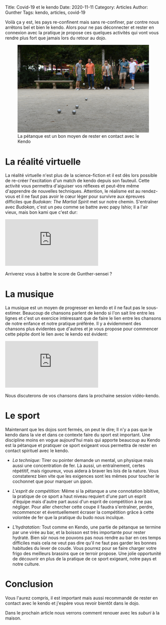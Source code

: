 Title: Covid-19 et le kendo
Date: 2020-11-11
Category: Articles
Author: Gunther
Tags: kendo, articles, covid-19


Voilà ça y est, les pays re-confinent mais sans re-confiner, par contre nous arrêtons bel et bien le kendo. Alors pour ne pas déconnecter et rester en connexion avec la pratique je propose ces quelques activités qui vont vous rendre plus fort que jamais lors du retour au dojo.

<figure class="article">
	<img class="img-fluid" src="./assets/petanque.jpg" alt="une partie de pétanque très disputée" />
	<figcaption>La pétanque est un bon moyen de rester en contact avec le Kendo</figcaption>
</figure>


# La réalité virtuelle

La réalité virtuelle n'est plus de la science-fiction et il est dès lors possible de re-créer l'excitation d'un match de kendo depuis son fauteuil. Cette activité vous permettra d'aiguiser vos réflexes et peut-être même d'apprendre de nouvelles techniques. Attention, le réalisme est au rendez-vous et il ne faut pas avoir le cœur léger pour survivre aux épreuves difficiles que _Budokan: The Martial Spirit_ met sur notre chemin. S'entraîner avec _Budokan_, c'est un peu comme se battre avec papy Ishio; Il a l'air vieux, mais bon kami que c'est dur:

<iframe class="yt embed" src="https://www.youtube.com/embed/8bquYoCYvhs?t=466s" frameborder="0" allowfullscreen>
</iframe>

Arriverez vous à battre le score de Gunther-sensei ?

# La musique

La musique est un moyen de progresser en kendo et il ne faut pas le sous-estimer. Beaucoup de chansons parlent de kendo si l'on sait lire entre les lignes et c'est un exercice intéressant que de faire le lien entre les chansons de notre enfance et notre pratique préférée. Il y a évidemment des chansons plus évidentes que d'autres et je vous propose pour commencer cette pépite dont le lien avec le kendo est évident:


<iframe class="yt embed" src="https://www.youtube.com/embed/RG7bINW6soU" frameborder="0" allowfullscreen>
</iframe>

Nous discuterons de vos chansons dans la prochaine session vidéo-kendo.

# Le sport

Maintenant que les dojos sont fermés, on peut le dire; Il n'y a pas que le kendo dans la vie et dans ce contexte faire du sport est important. Une discipline moins en vogue aujourd'hui mais qui apporte beaucoup au Kendo est la pétanque et pratiquer ce sport exigeant vous permettra de rester en contact spirituel avec le kendo.

- _La technique:_ Tirer ou pointer demande un mental, un physique mais aussi une concentration de fer. Là aussi, un entraînement, certes répétitif, mais rigoureux, vous aidera à braver les lois de la nature. Vous constaterez bien vite que les exigences sont les mêmes pour toucher le cochonnet que pour marquer un _ippon_.

- _L'esprit de compétition:_ Même si la pétanque a une connotation bibitive, la pratique de ce sport a haut niveau requiert d'une part un esprit d'équipe mais d'autre part aussi d'un esprit de compétition à ne pas négliger. Pour aller chercher cette coupe il faudra s'entraîner, perdre, recommencer et éventuellement écraser la compétition grâce à cette volontée de fer que la pratique du budo nous inculque.

- _L'hydratation:_ Tout comme en Kendo, une partie de pétanque se termine par une virée au bar, et la boisson est très importante pour rester hydraté. Bien sûr nous ne pouvons pas nous rendre au bar en ces temps difficiles mais cela ne veut pas dire qu'il ne faut pas garder les bonnes habitudes du lever de coude. Vous pourrez pour se faire charger votre frigo des meilleurs brassins que ce terroir propose. Une jolie opportunité de découvrir en plus de la pratique de ce sport exigeant, notre pays et notre culture.

# Conclusion

Vous l'aurez compris, il est important mais aussi recommandé de rester en contact avec le kendo et j'espère vous revoir bientôt dans le dojo.

Dans le prochain article nous verrons comment renouer avec les _suburi_ à la maison.
